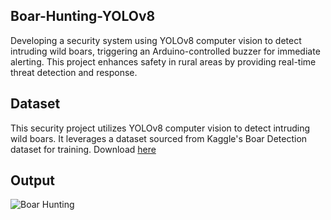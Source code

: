 ## Boar-Hunting-YOLOv8
Developing a security system using YOLOv8 computer vision to detect intruding wild boars, triggering an Arduino-controlled buzzer for immediate alerting. This project enhances safety in rural areas by providing real-time threat detection and response.
## Dataset 
This security project utilizes YOLOv8 computer vision to detect intruding wild boars. It leverages a dataset sourced from Kaggle's Boar Detection dataset for training. Download [here](https://drive.google.com/file/d/1PaAYyNPF4YwqeW5jeR1KIUBy7wi_In1c/view?usp=drive_link)
## Output
![Boar Hunting](https://github.com/SadhaSivamx/Boar-Hunting-YOLOv8/assets/106687593/8d5ebc0c-e448-4182-93ec-93f60010362b)
